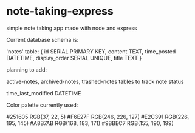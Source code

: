 # note-taking-express
simple note taking app made with node and express

Current database schema is:

'notes' table:
{
  id SERIAL PRIMARY KEY,
  content TEXT,
  time_posted DATETIME,
  display_order SERIAL UNIQUE,
  title TEXT
}

planning to add:

active-notes, archived-notes, trashed-notes tables to track note status

time_last_modified DATETIME

Color palette currently used:

#251605
  RGB(37, 22, 5)
#F6E27F
  RGB(246, 226, 127)
#E2C391
  RGB(226, 195, 145)
#A8B7AB
  RGB(168, 183, 171)
#9BBEC7
  RGB(155, 190, 199)
